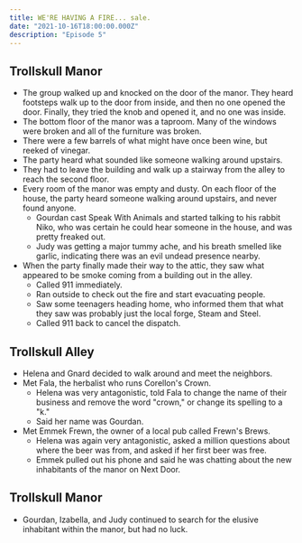 ```yaml
---
title: WE'RE HAVING A FIRE... sale.
date: "2021-10-16T18:00:00.000Z"
description: "Episode 5"
---
```


## Trollskull Manor

- The group walked up and knocked on the door of the manor. They heard footsteps walk up to the door from inside, and then no one opened the door. Finally, they tried the knob and opened it, and no one was inside.
- The bottom floor of the manor was a taproom. Many of the windows were broken and all of the furniture was broken.
- There were a few barrels of what might have once been wine, but reeked of vinegar.
- The party heard what sounded like someone walking around upstairs.
- They had to leave the building and walk up a stairway from the alley to reach the second floor.
- Every room of the manor was empty and dusty. On each floor of the house, the party heard someone walking around upstairs, and never found anyone.
  - Gourdan cast Speak With Animals and started talking to his rabbit Niko, who was certain he could hear someone in the house, and was pretty freaked out.
  - Judy was getting a major tummy ache, and his breath smelled like garlic, indicating there was an evil undead presence nearby.
- When the party finally made their way to the attic, they saw what appeared to be smoke coming from a building out in the alley.
  - Called 911 immediately.
  - Ran outside to check out the fire and start evacuating people.
  - Saw some teenagers heading home, who informed them that what they saw was probably just the local forge, Steam and Steel.
  - Called 911 back to cancel the dispatch.

## Trollskull Alley

- Helena and Gnard decided to walk around and meet the neighbors.
- Met Fala, the herbalist who runs Corellon's Crown.
  - Helena was very antagonistic, told Fala to change the name of their business and remove the word "crown," or change its spelling to a "k."
  - Said her name was Gourdan.
- Met Emmek Frewn, the owner of a local pub called Frewn's Brews.
  - Helena was again very antagonistic, asked a million questions about where the beer was from, and asked if her first beer was free.
  - Emmek pulled out his phone and said he was chatting about the new inhabitants of the manor on Next Door.

## Trollskull Manor

- Gourdan, Izabella, and Judy continued to search for the elusive inhabitant within the manor, but had no luck.
